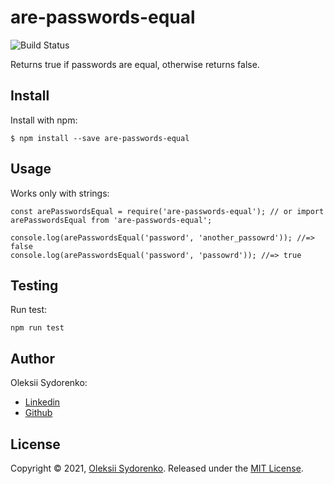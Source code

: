 # are-passwords-equal

![Build Status](https://travis-ci.org/tomiho19/arepasswordsequal.svg?branch=main)

Returns true if passwords are equal, otherwise returns false.

## Install
Install with npm:
```
$ npm install --save are-passwords-equal
```
## Usage
Works only with strings:
```
const arePasswordsEqual = require('are-passwords-equal'); // or import arePasswordsEqual from 'are-passwords-equal';

console.log(arePasswordsEqual('password', 'another_passowrd')); //=> false
console.log(arePasswordsEqual('password', 'passowrd')); //=> true
```

## Testing
Run test:
```
npm run test
```

## Author
Oleksii Sydorenko:
- [Linkedin](https://www.linkedin.com/in/oleksii-sydorenko-4a0a7a151/)
- [Github](https://github.com/tomiho19)

## License
Copyright © 2021, [Oleksii Sydorenko](https://github.com/tomiho19).
Released under the [MIT License](LICENSE).
